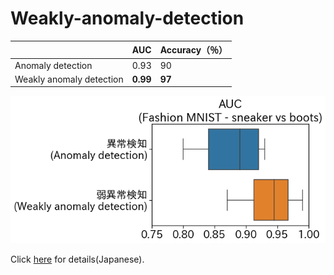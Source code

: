 # Weakly-anomaly-detection

||AUC|Accuracy（％）|
|---|---|---|
|Anomaly detection|0.93|90|
|Weakly anomaly detection|**0.99**|**97**|

![サンプル](https://github.com/shinmura0/Weakly-anomaly-detection/blob/master/fig1.png "サンプル")

Click [here](https://qiita.com/shinmura0/items/1af83f5a5857d50cabc2) for details(Japanese).
